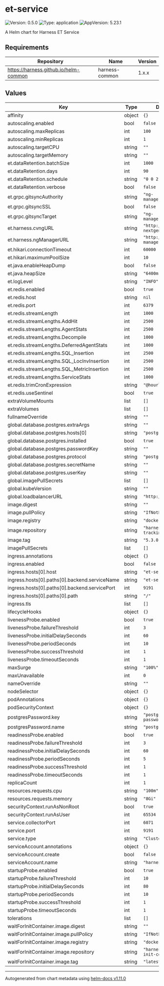 # et-service

![Version: 0.5.0](https://img.shields.io/badge/Version-0.5.0-informational?style=flat-square) ![Type: application](https://img.shields.io/badge/Type-application-informational?style=flat-square) ![AppVersion: 5.23.1](https://img.shields.io/badge/AppVersion-5.23.1-informational?style=flat-square)

A Helm chart for Harness ET Service

## Requirements

| Repository | Name | Version |
|------------|------|---------|
| https://harness.github.io/helm-common | harness-common | 1.x.x |

## Values

| Key | Type | Default | Description |
|-----|------|---------|-------------|
| affinity | object | `{}` |  |
| autoscaling.enabled | bool | `false` |  |
| autoscaling.maxReplicas | int | `100` |  |
| autoscaling.minReplicas | int | `1` |  |
| autoscaling.targetCPU | string | `""` |  |
| autoscaling.targetMemory | string | `""` |  |
| et.dataRetention.batchSize | int | `1000` |  |
| et.dataRetention.days | int | `90` |  |
| et.dataRetention.schedule | string | `"0 0 2 * * *"` |  |
| et.dataRetention.verbose | bool | `false` |  |
| et.grpc.gitsyncAuthority | string | `"ng-manager:13002"` |  |
| et.grpc.gitsyncSSL | bool | `false` |  |
| et.grpc.gitsyncTarget | string | `"ng-manager:13002"` |  |
| et.harness.cvngURL | string | `"http://cv-nextgen:6060"` |  |
| et.harness.ngManagerURL | string | `"http://ng-manager:7090"` |  |
| et.hikari.connectionTimeout | int | `60000` |  |
| et.hikari.maximumPoolSize | int | `10` |  |
| et.java.enableHeapDump | bool | `false` |  |
| et.java.heapSize | string | `"6400m"` |  |
| et.logLevel | string | `"INFO"` |  |
| et.redis.enabled | bool | `true` |  |
| et.redis.host | string | `nil` |  |
| et.redis.port | int | `6379` |  |
| et.redis.streamLength | int | `1000` |  |
| et.redis.streamLengths.AddHit | int | `2500` |  |
| et.redis.streamLengths.AgentStats | int | `2500` |  |
| et.redis.streamLengths.Decompile | int | `1000` |  |
| et.redis.streamLengths.DeferredAgentStats | int | `1000` |  |
| et.redis.streamLengths.SQL_Insertion | int | `2500` |  |
| et.redis.streamLengths.SQL_LocInvInsertion | int | `2500` |  |
| et.redis.streamLengths.SQL_MetricInsertion | int | `2500` |  |
| et.redis.streamLengths.ServiceStats | int | `1000` |  |
| et.redis.trimCronExpression | string | `"@hourly"` |  |
| et.redis.useSentinel | bool | `true` |  |
| extraVolumeMounts | list | `[]` |  |
| extraVolumes | list | `[]` |  |
| fullnameOverride | string | `""` |  |
| global.database.postgres.extraArgs | string | `""` |  |
| global.database.postgres.hosts[0] | string | `"postgres:5432"` |  |
| global.database.postgres.installed | bool | `true` |  |
| global.database.postgres.passwordKey | string | `""` |  |
| global.database.postgres.protocol | string | `"postgres"` |  |
| global.database.postgres.secretName | string | `""` |  |
| global.database.postgres.userKey | string | `""` |  |
| global.imagePullSecrets | list | `[]` |  |
| global.kubeVersion | string | `""` |  |
| global.loadbalancerURL | string | `"http://test/abc"` |  |
| image.digest | string | `""` |  |
| image.pullPolicy | string | `"IfNotPresent"` |  |
| image.registry | string | `"docker.io"` |  |
| image.repository | string | `"harness/error-tracking-signed"` |  |
| image.tag | string | `"5.3.0"` |  |
| imagePullSecrets | list | `[]` |  |
| ingress.annotations | object | `{}` |  |
| ingress.enabled | bool | `false` |  |
| ingress.hosts[0].host | string | `"et-service"` |  |
| ingress.hosts[0].paths[0].backend.serviceName | string | `"et-service"` |  |
| ingress.hosts[0].paths[0].backend.servicePort | int | `9191` |  |
| ingress.hosts[0].paths[0].path | string | `"/"` |  |
| ingress.tls | list | `[]` |  |
| lifecycleHooks | object | `{}` |  |
| livenessProbe.enabled | bool | `true` |  |
| livenessProbe.failureThreshold | int | `3` |  |
| livenessProbe.initialDelaySeconds | int | `60` |  |
| livenessProbe.periodSeconds | int | `10` |  |
| livenessProbe.successThreshold | int | `1` |  |
| livenessProbe.timeoutSeconds | int | `1` |  |
| maxSurge | string | `"100%"` |  |
| maxUnavailable | int | `0` |  |
| nameOverride | string | `""` |  |
| nodeSelector | object | `{}` |  |
| podAnnotations | object | `{}` |  |
| podSecurityContext | object | `{}` |  |
| postgresPassword.key | string | `"postgres-password"` |  |
| postgresPassword.name | string | `"postgres"` |  |
| readinessProbe.enabled | bool | `true` |  |
| readinessProbe.failureThreshold | int | `3` |  |
| readinessProbe.initialDelaySeconds | int | `60` |  |
| readinessProbe.periodSeconds | int | `5` |  |
| readinessProbe.successThreshold | int | `1` |  |
| readinessProbe.timeoutSeconds | int | `1` |  |
| replicaCount | int | `1` |  |
| resources.requests.cpu | string | `"100m"` |  |
| resources.requests.memory | string | `"8Gi"` |  |
| securityContext.runAsNonRoot | bool | `true` |  |
| securityContext.runAsUser | int | `65534` |  |
| service.collectorPort | int | `6071` |  |
| service.port | int | `9191` |  |
| service.type | string | `"ClusterIP"` |  |
| serviceAccount.annotations | object | `{}` |  |
| serviceAccount.create | bool | `false` |  |
| serviceAccount.name | string | `"harness-default"` |  |
| startupProbe.enabled | bool | `true` |  |
| startupProbe.failureThreshold | int | `10` |  |
| startupProbe.initialDelaySeconds | int | `80` |  |
| startupProbe.periodSeconds | int | `10` |  |
| startupProbe.successThreshold | int | `1` |  |
| startupProbe.timeoutSeconds | int | `1` |  |
| tolerations | list | `[]` |  |
| waitForInitContainer.image.digest | string | `""` |  |
| waitForInitContainer.image.pullPolicy | string | `"IfNotPresent"` |  |
| waitForInitContainer.image.registry | string | `"docker.io"` |  |
| waitForInitContainer.image.repository | string | `"harness/helm-init-container"` |  |
| waitForInitContainer.image.tag | string | `"latest"` |  |

----------------------------------------------
Autogenerated from chart metadata using [helm-docs v1.11.0](https://github.com/norwoodj/helm-docs/releases/v1.11.0)
